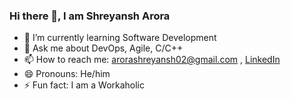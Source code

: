 ###  Hi there 👋, I am Shreyansh Arora


- 🌱 I’m currently learning Software Development
- 💬 Ask me about DevOps, Agile, C/C++
- 📫 How to reach me: arorashreyansh02@gmail.com , [LinkedIn](https://www.linkedin.com/in/shreyansh-arora/)
- 😄 Pronouns: He/him
- ⚡ Fun fact: I am a Workaholic

